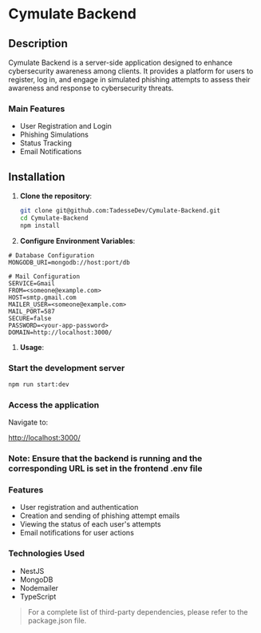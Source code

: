 # Cymulate Backend

## Description

Cymulate Backend is a server-side application designed to enhance cybersecurity awareness among clients. It provides a platform for users to register, log in, and engage in simulated phishing attempts to assess their awareness and response to cybersecurity threats.

### Main Features

- User Registration and Login
- Phishing Simulations
- Status Tracking
- Email Notifications

## Installation

1. **Clone the repository**:

   ```bash
   git clone git@github.com:TadesseDev/Cymulate-Backend.git
   cd Cymulate-Backend
   npm install

   ```

1. **Configure Environment Variables**:

```env
# Database Configuration
MONGODB_URI=mongodb://host:port/db

# Mail Configuration
SERVICE=Gmail
FROM=<someone@example.com>
HOST=smtp.gmail.com
MAILER_USER=<someone@example.com>
MAIL_PORT=587
SECURE=false
PASSWORD=<your-app-password>
DOMAIN=http://localhost:3000/
```

1. **Usage**:

### Start the development server

```bash
npm run start:dev
```

### Access the application

Navigate to:

<http://localhost:3000/>

### Note: Ensure that the backend is running and the corresponding URL is set in the frontend .env file

### Features

- User registration and authentication
- Creation and sending of phishing attempt emails
- Viewing the status of each user's attempts
- Email notifications for user actions

### Technologies Used

- NestJS
- MongoDB
- Nodemailer
- TypeScript

> For a complete list of third-party dependencies, please refer to the package.json file.
